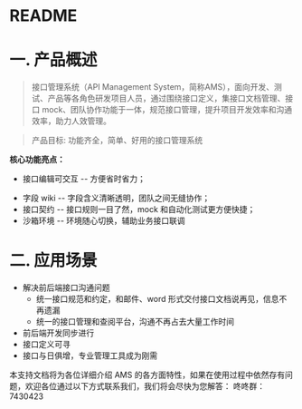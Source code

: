 # README

# 一. 产品概述
>接口管理系统（API Management System，简称AMS），面向开发、测试、产品等各角色研发项目人员，通过围绕接口定义，集接口文档管理、接口 mock、团队协作功能于一体，规范接口管理，提升项目开发效率和沟通效率，助力人效管理。

>产品目标: 功能齐全，简单、好用的接口管理系统

**核心功能亮点：**   

- 接口编辑可交互 -- 方便省时省力；   
* 字段 wiki -- 字段含义清晰透明，团队之间无缝协作；   
* 接口契约 -- 接口规则一目了然，mock 和自动化测试更方便快捷；   
* 沙箱环境 -- 环境随心切换，辅助业务接口联调  

# 二. 应用场景
* 解决前后端接口沟通问题
 	* 统一接口规范和约定，和邮件、word 形式交付接口文档说再见，信息不再遗漏
 	* 统一的接口管理和查阅平台，沟通不再占去大量工作时间
* 前后端开发同步进行   
* 接口定义可寻   
* 接口与日俱增，专业管理工具成为刚需

本支持文档将为各位详细介绍 AMS 的各方面特性，如果在使用过程中依然存有问题，欢迎各位通过以下方式联系我们，我们将会尽快为您解答：
咚咚群：7430423

